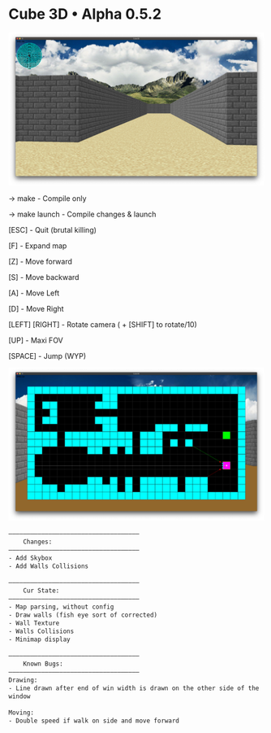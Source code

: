 # Cube 3D • Alpha 0.5.2

![Cube3D Screenshot](/images/world.png)

-> make - Compile only

-> make launch - Compile changes & launch


[ESC] - Quit (brutal killing)

[F] - Expand map

[Z] - Move forward

[S] - Move backward

[A] - Move Left

[D] - Move Right

[LEFT] [RIGHT] - Rotate camera ( + [SHIFT] to rotate/10)

[UP] - Maxi FOV

[SPACE] - Jump (WYP)


![Cube3D Minimap expanded](/images/minimap.png)


	————————————————————————————————————
		Changes:
	————————————————————————————————————
	- Add Skybox
	- Add Walls Collisions

    ————————————————————————————————————
		Cur State:
	————————————————————————————————————
	- Map parsing, without config
	- Draw walls (fish eye sort of corrected)
	- Wall Texture
	- Walls Collisions
	- Minimap display
	
	————————————————————————————————————
    	Known Bugs:
	————————————————————————————————————
	Drawing: 
	- Line drawn after end of win width is drawn on the other side of the window
	
	Moving:
	- Double speed if walk on side and move forward

